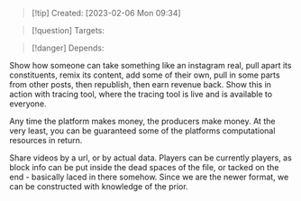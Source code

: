 
>[!tip] Created: [2023-02-06 Mon 09:34]

>[!question] Targets: 

>[!danger] Depends: 

Show how someone can take something like an instagram real, pull apart its constituents, remix its content, add some of their own, pull in some parts from other posts, then republish, then earn revenue back.  Show this in action with tracing tool, where the tracing tool is live and is available to everyone.

Any time the platform makes money, the producers make money.  At the very least, you can be guaranteed some of the platforms computational resources in return.


Share videos by a url, or by actual data.
Players can be currently players, as block info can be put inside the dead spaces of the file, or tacked on the end - basically laced in there somehow.
Since we are the newer format, we can be constructed with knowledge of the prior.
